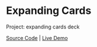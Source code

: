 # Expanding Cards

Project: expanding cards deck

[Source Code](./README.md) | [Live Demo](https://josephgattuso.github.io/50-projects/expanding-cards/index)
